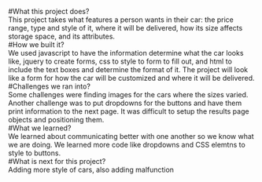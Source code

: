 #What this project does? <br>
    This project takes what features a person wants in their car: the price range, type and style of it, where it will be delivered, how its size affects storage space, and its attributes.<br>
#How we built it?<br>
    We used javascript to have the information determine what the car looks like, jquery to create forms, css to style to form to fill out, and html to include the text boxes and determine the format of it. The project will look like a form for how the car will be customized and where it will be delivered.<br>
#Challenges we ran into?<br>
    Some challenges were finding images for the cars where the sizes varied. Another challenge was to put dropdowns for the buttons and have them print information to the next page. It was difficult to setup the results page objects and positioning them.<br>
#What we learned?<br>
    We learned about communicating better with one another so we know what we are doing. We learned more code like dropdowns and CSS elemtns to style to buttons.<br>
#What is next for this project?<br>
     Adding more style of cars, also adding malfunction